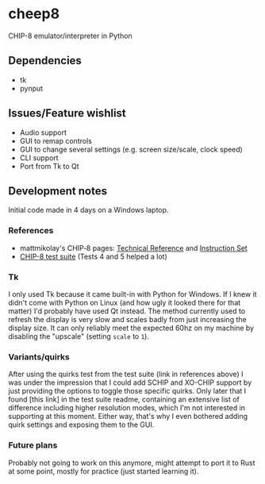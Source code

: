# cheep8
CHIP-8 emulator/interpreter in Python

## Dependencies
- tk
- pynput

## Issues/Feature wishlist
- Audio support
- GUI to remap controls
- GUI to change several settings (e.g. screen size/scale, clock speed)
- CLI support
- Port from Tk to Qt

## Development notes
Initial code made in 4 days on a Windows laptop.

### References
- mattmikolay's CHIP‐8 pages: [Technical Reference](https://github.com/mattmikolay/chip-8/wiki/CHIP%E2%80%908-Technical-Reference) and [Instruction Set](https://github.com/mattmikolay/chip-8/wiki/CHIP%E2%80%908-Instruction-Set)
- [CHIP-8 test suite](https://github.com/Timendus/chip8-test-suite) (Tests 4 and 5 helped a lot)

### Tk
I only used Tk because it came built-in with Python for Windows. If I knew it didn't come with Python on Linux (and how ugly it looked there for that matter) I'd probably have used Qt instead.
The method currently used to refresh the display is very slow and scales badly from just increasing the display size. It can only reliably meet the expected 60hz on my machine by disabling the "upscale" (setting `scale` to `1`).

### Variants/quirks
After using the quirks test from the test suite (link in references above) I was under the impression that I could add SCHIP and XO-CHIP support by just providing the options to toggle those specific quirks. Only later that I found [this link] in the test suite readme, containing an extensive list of difference including higher resolution modes, which I'm not interested in supporting at this moment. Either way, that's why I even bothered adding quirk settings and exposing them to the GUI.

### Future plans
Probably not going to work on this anymore, might attempt to port it to Rust at some point, mostly for practice (just started learning it).
